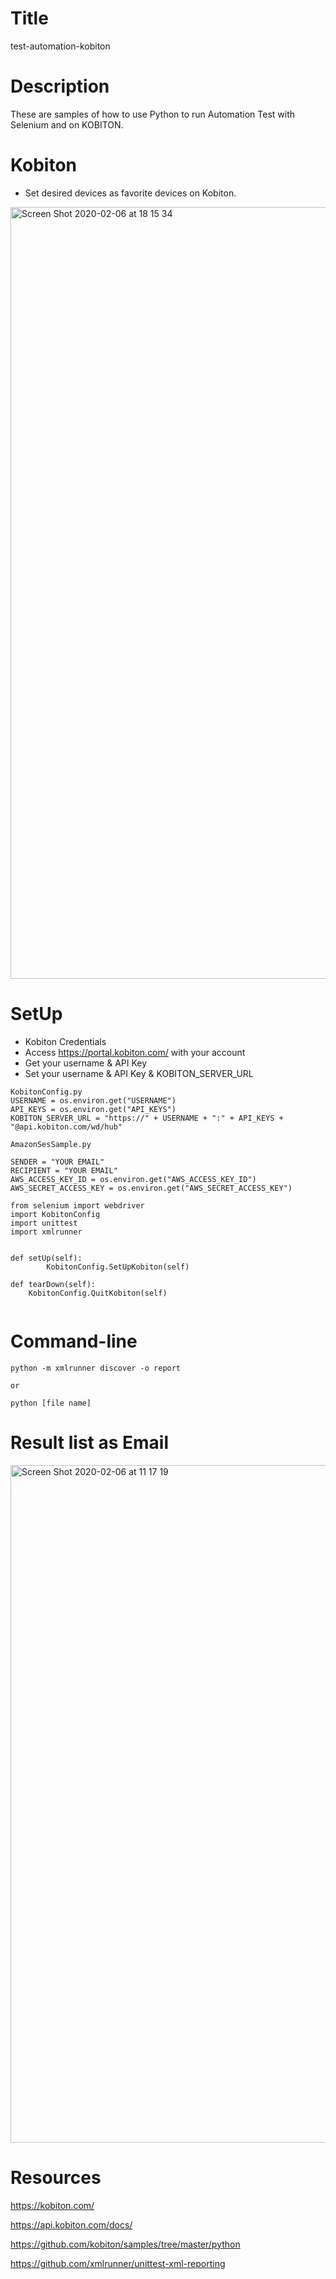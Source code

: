 
# Title
test-automation-kobiton

# Description
These are samples of how to use Python to run Automation Test with Selenium and on KOBITON.

# Kobiton
- Set desired devices as favorite devices on Kobiton.

<img width="1235" alt="Screen Shot 2020-02-06 at 18 15 34" src="https://user-images.githubusercontent.com/36895565/73956066-0f668180-490d-11ea-884f-8c60d6913765.png">


# SetUp
- Kobiton Credentials
- Access <https://portal.kobiton.com/> with your account
- Get your username & API Key
- Set your username & API Key & KOBITON_SERVER_URL

```
KobitonConfig.py
USERNAME = os.environ.get("USERNAME")
API_KEYS = os.environ.get("API_KEYS")
KOBITON_SERVER_URL = "https://" + USERNAME + ":" + API_KEYS + "@api.kobiton.com/wd/hub"

```

```
AmazonSesSample.py 

SENDER = "YOUR EMAIL"
RECIPIENT = "YOUR EMAIL"
AWS_ACCESS_KEY_ID = os.environ.get("AWS_ACCESS_KEY_ID")
AWS_SECRET_ACCESS_KEY = os.environ.get("AWS_SECRET_ACCESS_KEY")

```

```
from selenium import webdriver
import KobitonConfig
import unittest
import xmlrunner


def setUp(self):
        KobitonConfig.SetUpKobiton(self)
    
def tearDown(self):
    KobitonConfig.QuitKobiton(self)
        
```

# Command-line

```
python -m xmlrunner discover -o report

or

python [file name]

```
# Result list as Email


<img width="1084" alt="Screen Shot 2020-02-06 at 11 17 19" src="https://user-images.githubusercontent.com/36895565/73955363-e7c2e980-490b-11ea-83f7-c2925a75641b.png">

# Resources
<https://kobiton.com/>

<https://api.kobiton.com/docs/>

<https://github.com/kobiton/samples/tree/master/python>

<https://github.com/xmlrunner/unittest-xml-reporting>

